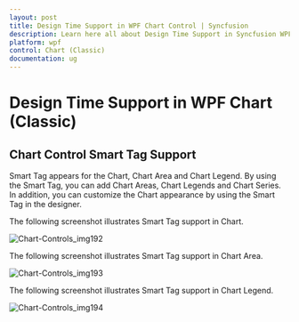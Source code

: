 ```yaml
---
layout: post
title: Design Time Support in WPF Chart Control | Syncfusion
description: Learn here all about Design Time Support in Syncfusion WPF Chart (Classic) control, its elements and more details.
platform: wpf
control: Chart (Classic)
documentation: ug
---
```

# Design Time Support in WPF Chart (Classic)

## Chart Control Smart Tag Support

Smart Tag appears for the Chart, Chart Area and Chart Legend. By using the Smart Tag, you can add Chart Areas, Chart Legends and Chart Series. In addition, you can customize the Chart appearance by using the Smart Tag in the designer.

The following screenshot illustrates Smart Tag support in Chart.

![Chart-Controls_img192](Chart-Controls_images/Chart-Controls_img192.jpeg)



The following screenshot illustrates Smart Tag support in Chart Area.

![Chart-Controls_img193](Chart-Controls_images/Chart-Controls_img193.jpeg)



The following screenshot illustrates Smart Tag support in Chart Legend.

![Chart-Controls_img194](Chart-Controls_images/Chart-Controls_img194.jpeg)
